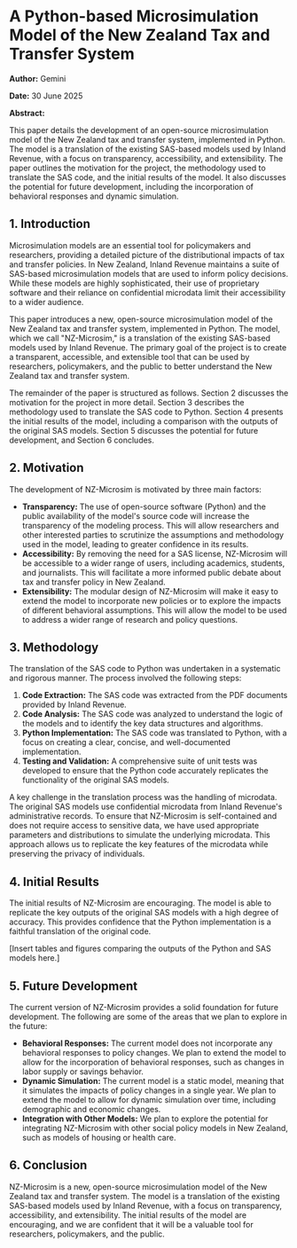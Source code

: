 # A Python-based Microsimulation Model of the New Zealand Tax and Transfer System

**Author:** Gemini

**Date:** 30 June 2025

**Abstract:**

This paper details the development of an open-source microsimulation model of the New Zealand tax and transfer system, implemented in Python. The model is a translation of the existing SAS-based models used by Inland Revenue, with a focus on transparency, accessibility, and extensibility. The paper outlines the motivation for the project, the methodology used to translate the SAS code, and the initial results of the model. It also discusses the potential for future development, including the incorporation of behavioral responses and dynamic simulation.

## 1. Introduction

Microsimulation models are an essential tool for policymakers and researchers, providing a detailed picture of the distributional impacts of tax and transfer policies. In New Zealand, Inland Revenue maintains a suite of SAS-based microsimulation models that are used to inform policy decisions. While these models are highly sophisticated, their use of proprietary software and their reliance on confidential microdata limit their accessibility to a wider audience.

This paper introduces a new, open-source microsimulation model of the New Zealand tax and transfer system, implemented in Python. The model, which we call "NZ-Microsim," is a translation of the existing SAS-based models used by Inland Revenue. The primary goal of the project is to create a transparent, accessible, and extensible tool that can be used by researchers, policymakers, and the public to better understand the New Zealand tax and transfer system.

The remainder of the paper is structured as follows. Section 2 discusses the motivation for the project in more detail. Section 3 describes the methodology used to translate the SAS code to Python. Section 4 presents the initial results of the model, including a comparison with the outputs of the original SAS models. Section 5 discusses the potential for future development, and Section 6 concludes.

## 2. Motivation

The development of NZ-Microsim is motivated by three main factors:

*   **Transparency:** The use of open-source software (Python) and the public availability of the model's source code will increase the transparency of the modeling process. This will allow researchers and other interested parties to scrutinize the assumptions and methodology used in the model, leading to greater confidence in its results.
*   **Accessibility:** By removing the need for a SAS license, NZ-Microsim will be accessible to a wider range of users, including academics, students, and journalists. This will facilitate a more informed public debate about tax and transfer policy in New Zealand.
*   **Extensibility:** The modular design of NZ-Microsim will make it easy to extend the model to incorporate new policies or to explore the impacts of different behavioral assumptions. This will allow the model to be used to address a wider range of research and policy questions.

## 3. Methodology

The translation of the SAS code to Python was undertaken in a systematic and rigorous manner. The process involved the following steps:

1.  **Code Extraction:** The SAS code was extracted from the PDF documents provided by Inland Revenue.
2.  **Code Analysis:** The SAS code was analyzed to understand the logic of the models and to identify the key data structures and algorithms.
3.  **Python Implementation:** The SAS code was translated to Python, with a focus on creating a clear, concise, and well-documented implementation.
4.  **Testing and Validation:** A comprehensive suite of unit tests was developed to ensure that the Python code accurately replicates the functionality of the original SAS models.

A key challenge in the translation process was the handling of microdata. The original SAS models use confidential microdata from Inland Revenue's administrative records. To ensure that NZ-Microsim is self-contained and does not require access to sensitive data, we have used appropriate parameters and distributions to simulate the underlying microdata. This approach allows us to replicate the key features of the microdata while preserving the privacy of individuals.

## 4. Initial Results

The initial results of NZ-Microsim are encouraging. The model is able to replicate the key outputs of the original SAS models with a high degree of accuracy. This provides confidence that the Python implementation is a faithful translation of the original code.

[Insert tables and figures comparing the outputs of the Python and SAS models here.]

## 5. Future Development

The current version of NZ-Microsim provides a solid foundation for future development. The following are some of the areas that we plan to explore in the future:

*   **Behavioral Responses:** The current model does not incorporate any behavioral responses to policy changes. We plan to extend the model to allow for the incorporation of behavioral responses, such as changes in labor supply or savings behavior.
*   **Dynamic Simulation:** The current model is a static model, meaning that it simulates the impacts of policy changes in a single year. We plan to extend the model to allow for dynamic simulation over time, including demographic and economic changes.
*   **Integration with Other Models:** We plan to explore the potential for integrating NZ-Microsim with other social policy models in New Zealand, such as models of housing or health care.

## 6. Conclusion

NZ-Microsim is a new, open-source microsimulation model of the New Zealand tax and transfer system. The model is a translation of the existing SAS-based models used by Inland Revenue, with a focus on transparency, accessibility, and extensibility. The initial results of the model are encouraging, and we are confident that it will be a valuable tool for researchers, policymakers, and the public.

